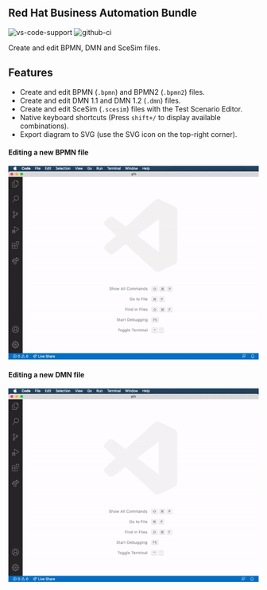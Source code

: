 ## Red Hat Business Automation Bundle

![vs-code-support](https://img.shields.io/badge/Visual%20Studio%20Code-1.66.0+-blue.svg)
![github-ci](https://github.com/kiegroup/kie-tools/actions/workflows/ci_build.yml/badge.svg)

Create and edit BPMN, DMN and SceSim files.

## Features

- Create and edit BPMN (`.bpmn`) and BPMN2 (`.bpmn2`) files.
- Create and edit DMN 1.1 and DMN 1.2 (`.dmn`) files.
- Create and edit SceSim (`.scesim`) files with the Test Scenario Editor.
- Native keyboard shortcuts (Press `shift+/` to display available combinations).
- Export diagram to SVG (use the SVG icon on the top-right corner).

#### Editing a new BPMN file

![alt](./gifs/bpmn.gif?raw=true)

#### Editing a new DMN file

![alt](./gifs/dmn.gif?raw=true)
